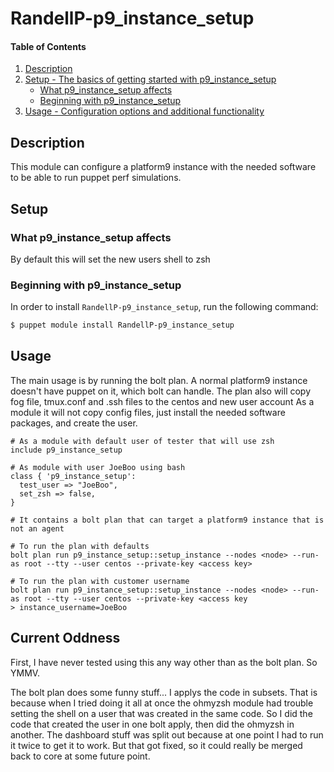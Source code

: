 
# RandellP-p9_instance_setup

#### Table of Contents

1. [Description](#description)
2. [Setup - The basics of getting started with p9_instance_setup](#setup)
    * [What p9_instance_setup affects](#what-p9_instance_setup-affects)
    * [Beginning with p9_instance_setup](#beginning-with-p9_instance_setup)
3. [Usage - Configuration options and additional functionality](#usage)

## Description

This module can configure a platform9 instance with the needed software to be able to run puppet perf simulations.

## Setup

### What p9_instance_setup affects

By default this will set the new users shell to zsh

### Beginning with p9_instance_setup

In order to install `RandellP-p9_instance_setup`, run the following command:
```bash
$ puppet module install RandellP-p9_instance_setup
```
## Usage

The main usage is by running the bolt plan.  A normal platform9 instance doesn't have puppet on it, which bolt can handle.  The plan also will copy fog file, tmux.conf and .ssh files to the centos and new user account
As a module it will not copy config files, just install the needed software packages, and create the user.

```puppet
# As a module with default user of tester that will use zsh
include p9_instance_setup

# As module with user JoeBoo using bash
class { 'p9_instance_setup':
  test_user => "JoeBoo",
  set_zsh => false,
}

# It contains a bolt plan that can target a platform9 instance that is not an agent

# To run the plan with defaults
bolt plan run p9_instance_setup::setup_instance --nodes <node> --run-as root --tty --user centos --private-key <access key>

# To run the plan with customer username
bolt plan run p9_instance_setup::setup_instance --nodes <node> --run-as root --tty --user centos --private-key <access key
> instance_username=JoeBoo
```

## Current Oddness

First, I have never tested using this any way other than as the bolt plan.  So YMMV.

The bolt plan does some funny stuff... I applys the code in subsets. That is because when I tried doing it all at once the ohmyzsh module had trouble setting the shell on a user that was created in the same code.  So I did the code that created the user in one bolt apply, then did the ohmyzsh in another.  The dashboard stuff was split out because at one point I had to run it twice to get it to work.  But that got fixed, so it could really be merged back to core at some future point. 


